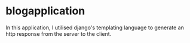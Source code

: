 # blogapplication
In this application, I utilised django's templating language to generate an http response from the server to the client.
